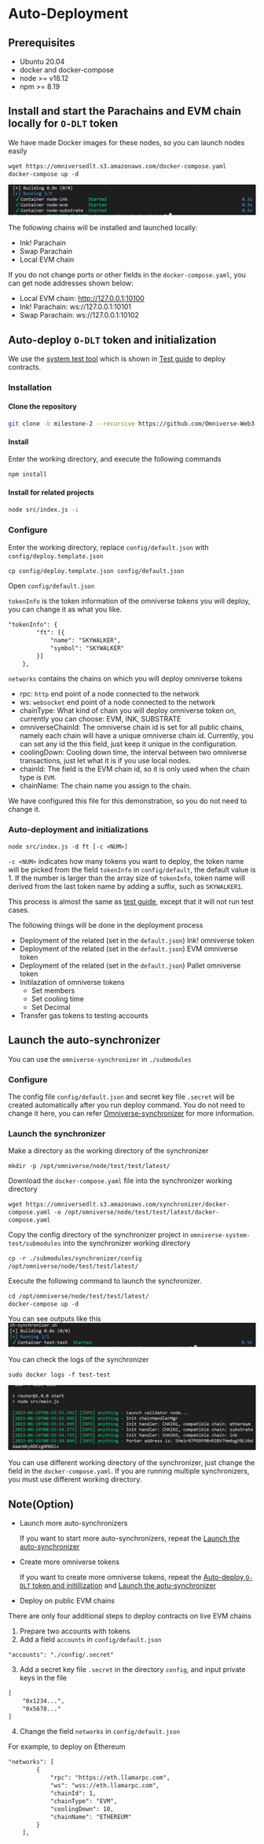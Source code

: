 # Auto-Deployment

## Prerequisites

- Ubuntu 20.04
- docker and docker-compose
- node >= v18.12
- npm >= 8.19

## Install and start the Parachains and EVM chain locally for `O-DLT` token

We have made Docker images for these nodes, so you can launch nodes easily
```
wget https://omniversedlt.s3.amazonaws.com/docker-compose.yaml
docker-compose up -d
```

![](./assets/auto-deploy/launch%20nodes.png)

The following chains will be installed and launched locally:
- Ink! Parachain
- Swap Parachain
- Local EVM chain

If you do not change ports or other fields in the `docker-compose.yaml`, you can get node addresses shown below:

- Local EVM chain: http://127.0.0.1:10100
- Ink! Parachain: ws://127.0.0.1:10101
- Swap Parachain: ws://127.0.0.1:10102

## Auto-deploy `O-DLT` token and initialization

We use the [system test tool](https://github.com/Omniverse-Web3-Labs/omniverse-system-test/tree/milestone-2) which is shown in [Test guide](https://github.com/Omniverse-Web3-Labs/Omniverse-DLT-Introduction/blob/main/docs/test-guide/m2-test-guide.md) to deploy contracts.

### Installation

#### Clone the repository

```sh
git clone -b milestone-2 --recursive https://github.com/Omniverse-Web3-Labs/omniverse-system-test.git
```

#### Install

Enter the working directory, and execute the following commands

```sh
npm install
```

#### Install for related projects

```sh
node src/index.js -i
```

### Configure

Enter the working directory, replace `config/default.json` with `config/deploy.template.json`
```
cp config/deploy.template.json config/default.json
```

Open `config/default.json`

`tokenInfo` is the token information of the omniverse tokens you will deploy, you can change it as what you like.

```
"tokenInfo": {
        "ft": [{
            "name": "SKYWALKER",
            "symbol": "SKYWALKER"
        }]
    },
```

`networks` contains the chains on which you will deploy omniverse tokens

- rpc: `http` end point of a node connected to the network
- ws: `websocket` end point of a node connected to the network
- chainType: What kind of chain you will deploy omniverse token on, currently you can choose: EVM, INK, SUBSTRATE
- omniverseChainId: The omniverse chain id is set for all public chains, namely each chain will have a unique omniverse chain id. Currently, you can set any id the this field, just keep it unique in the configuration.
- coolingDown: Cooling down time, the interval between two omniverse transactions, just let what it is if you use local nodes.
- chainId: The field is the EVM chain id, so it is only used when the chain type is `EVM`.
- chainName: The chain name you assign to the chain.

We have configured this file for this demonstration, so you do not need to change it.

### Auto-deployment and initializations

```
node src/index.js -d ft [-c <NUM>]
```

`-c <NUM>` indicates how many tokens you want to deploy, the token name will be picked from the field `tokenInfo` in `config/default`, the default value is 1. If the number is larger than the array size of `tokenInfo`, token name will derived from the last token name by adding a suffix, such as `SKYWALKER1`.

This process is almost the same as [test guide](https://github.com/Omniverse-Web3-Labs/Omniverse-DLT-Introduction/blob/main/docs/test-guide/m2-test-guide.md#explaination-of-fungible-tokens-test), except that it will not run test cases.
    
The following things will be done in the deployment process
- Deployment of the related (set in the `default.json`) Ink! omniverse token 
- Deployment of the related (set in the `default.json`) EVM omniverse token 
- Deployment of the related (set in the `default.json`) Pallet omniverse token
- Initilazation of omniverse tokens
    - Set members
    - Set cooling time
    - Set Decimal
- Transfer gas tokens to testing accounts

## Launch the auto-synchronizer

You can use the `omniverse-synchronizer` in `./submodules`

### Configure

The config file `config/default.json` and secret key file `.secret` will be created automatically after you run deploy command. You do not need to change it here, you can refer [Omniverse-synchronizer](https://github.com/Omniverse-Web3-Labs/omniverse-synchronizer/blob/milestone-2/README.md) for more information.

### Launch the synchronizer

Make a directory as the working directory of the synchronizer
```
mkdir -p /opt/omniverse/node/test/test/latest/
```

Download the `docker-compose.yaml` file into the synchronizer working directory
```
wget https://omniversedlt.s3.amazonaws.com/synchronizer/docker-compose.yaml -o /opt/omniverse/node/test/test/latest/docker-compose.yaml
```

Copy the config directory of the synchronizer project in `omniverse-system-test/submodules` into the synchronizer working directory
```
cp -r ./submodules/synchronizer/config /opt/omniverse/node/test/test/latest/
```

Execute the following command to launch the synchronizer.
```
cd /opt/omniverse/node/test/test/latest/
docker-compose up -d
```

You can see outputs like this
![](./assets/auto-deploy/synchronizer.png)

You can check the logs of the synchronizer
```
sudo docker logs -f test-test
```

![](./assets/auto-deploy/docker%20logs.png)

You can use different working directory of the synchronizer, just change the field in the `docker-compose.yaml`. If you are running multiple synchronizers, you must use different working directory.


## Note(Option) 

- Launch more auto-synchronizers

    If you want to start more auto-synchronizers, repeat the [Launch the auto-synchronizer](#launch-the-auto-synchronizer)

- Create more omniverse tokens

    If you want to create more omniverse tokens, repeat the [Auto-deploy `O-DLT` token and initillization](#auto-deploy-o-dlt-token-and-initillization) and [Launch the aotu-synchronizer](#launch-the-aotu-synchronizer)

- Deploy on public EVM chains

There are only four additional steps to deploy contracts on live EVM chains

1. Prepare two accounts with tokens
2. Add a field `accounts` in `config/default.json`
```
"accounts": "./config/.secret"
```
3. Add a secret key file `.secret` in the directory `config`, and input private keys in the file
```
[
    "0x1234...",
    "0x5678..."
]
```
4. Change the field `networks` in `config/default.json`

For example, to deploy on Ethereum
```
"networks": [
        {
            "rpc": "https://eth.llamarpc.com",
            "ws": "wss://eth.llamarpc.com",
            "chainId": 1,
            "chainType": "EVM",
            "coolingDown": 10,
            "chainName": "ETHEREUM"
        }
    ],
```